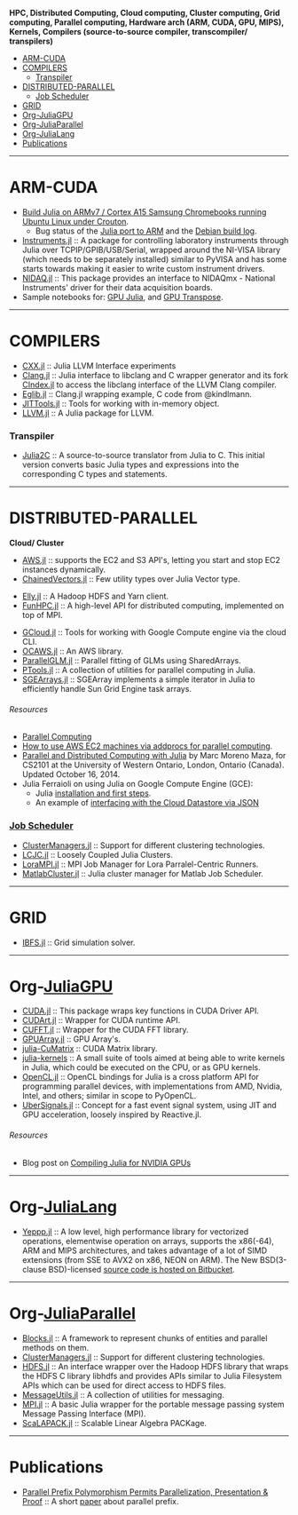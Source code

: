 __HPC, Distributed Computing, Cloud computing, Cluster computing, Grid computing, Parallel computing, Hardware arch (ARM, CUDA, GPU, MIPS), Kernels, Compilers (source-to-source compiler, transcompiler/ transpilers)__

+ [ARM-CUDA](#arm-cuda)
+ [COMPILERS](#compilers)
   + [Transpiler](#transpiler)
+ [DISTRIBUTED-PARALLEL](#distributed-parallel) 
   + [Job Scheduler](#job-scheduler)
+ [GRID](#grid) 
+ [Org-JuliaGPU](#org-juliagpu)
+ [Org-JuliaParallel](#org-juliaparallel)
+ [Org-JuliaLang](#org-julialang)
+ [Publications](#publications)

----

# ARM-CUDA
+ [Build Julia on ARMv7 / Cortex A15 Samsung Chromebooks running Ubuntu Linux under Crouton](https://github.com/JuliaLang/julia/blob/master/README.arm.md).
   - Bug status of the [Julia port to ARM](https://github.com/JuliaLang/julia/issues/3134) and the [Debian build log](https://buildd.debian.org/status/fetch.php?pkg=julia&arch=armhf&ver=0.1.2%2Bdfsg-3&stamp=1368675598).
+ [Instruments.jl](https://github.com/BBN-Q/Instruments.jl) :: A package for controlling laboratory instruments through Julia over TCPIP/GPIB/USB/Serial, wrapped around the NI-VISA library (which needs to be separately installed) similar to PyVISA and has some starts towards making it easier to write custom instrument drivers. 
+ [NIDAQ.jl](https://github.com/JaneliaSciComp/NIDAQ.jl) :: This package provides an interface to NIDAQmx - National Instruments' driver for their data acquisition boards.
+ Sample notebooks for: [GPU Julia](http://nbviewer.ipython.org/7436359), and [GPU Transpose](http://nbviewer.ipython.org/7436439).

----

# COMPILERS
- [CXX.jl](https://github.com/Keno/CXX.jl) :: Julia LLVM Interface experiments
- [Clang.jl](https://github.com/ihnorton/Clang.jl) :: Julia interface to libclang and C wrapper generator and its fork [CIndex.jl](https://github.com/vtjnash/CIndex.jl) to access the libclang interface of the LLVM Clang compiler.
- [Eglib.jl](https://github.com/ihnorton/Eglib.jl) :: Clang.jl wrapping example, C code from @kindlmann.
- [JITTools.jl](https://github.com/loladiro/JITTools.jl) :: Tools for working with in-memory object. 
- [LLVM.jl](https://github.com/jakebolewski/LLVM.jl) :: A Julia package for LLVM.

### Transpiler
* [Julia2C](https://github.com/IntelLabs/julia/tree/j2c) :: A source-to-source translator from Julia to C. This initial version converts basic Julia types and expressions into the corresponding C types and statements.

---- 

# DISTRIBUTED-PARALLEL
**Cloud/ Cluster**
- [AWS.jl](https://github.com/amitmurthy/AWS.jl) :: supports the EC2 and S3 API's, letting you start and stop EC2 instances dynamically.
- [ChainedVectors.jl](https://github.com/tanmaykm/ChainedVectors.jl) :: Few utility types over Julia Vector type.
+ [Elly.jl](https://github.com/tanmaykm/Elly.jl) :: A Hadoop HDFS and Yarn client.
+ [FunHPC.jl](https://bitbucket.org/eschnett/funhpc.jl) :: A high-level API for distributed computing, implemented on top of MPI.
- [GCloud.jl](https://github.com/spencerlyon2/GCloud.jl) :: Tools for working with Google Compute engine via the cloud CLI.
- [OCAWS.jl](https://github.com/samoconnor/OCAWS.jl) :: An AWS library.
- [ParallelGLM.jl](https://github.com/dmbates/ParallelGLM.jl) :: Parallel fitting of GLMs using SharedArrays.
- [PTools.jl](https://github.com/amitmurthy/PTools.jl) :: A collection of utilities for parallel computing in Julia.
- [SGEArrays.jl](https://github.com/davidavdav/SGEArrays.jl) :: SGEArray implements a simple iterator in Julia to efficiently handle Sun Grid Engine task arrays.

###### Resources
- [Parallel Computing](http://docs.julialang.org/en/latest/manual/parallel-computing/)
- [How to use AWS EC2 machines via addprocs for parallel computing](http://docs.julialang.org/en/latest/stdlib/base/#parallel-computing).
- [Parallel and Distributed Computing with Julia](http://www.csd.uwo.ca/~moreno/cs2101a_moreno/Parallel_computing_with_Julia.pdf) by Marc Moreno Maza, for CS2101 at the University of Western Ontario, London, Ontario (Canada). Updated October 16, 2014.
- Julia Ferraioli on using Julia on Google Compute Engine (GCE): 
   * Julia [installation and first steps](http://www.blog.juliaferraioli.com/2013/12/julia-on-google-compute-engine.html).
   * An example of [interfacing with the Cloud Datastore via JSON](http://www.blog.juliaferraioli.com/2014/01/julia-on-google-compute-engine-working.html)

### [Job Scheduler](https://en.wikipedia.org/wiki/Job_scheduler)
+ [ClusterManagers.jl](https://github.com/JuliaLang/ClusterManagers.jl) :: Support for different clustering technologies.
+ [LCJC.jl](https://github.com/amitmurthy/LCJC.jl) :: Loosely Coupled Julia Clusters.
+ [LoraMPI.jl](https://github.com/scidom/LoraMPI.jl) :: MPI Job Manager for Lora Parralel-Centric Runners.
+ [MatlabCluster.jl](https://github.com/simonster/MatlabCluster.jl) :: Julia cluster manager for Matlab Job Scheduler.

----

# GRID
+ [IBFS.jl](https://github.com/eurika-kaiser/IBFS.jl) :: Grid simulation solver.

----

# Org-[JuliaGPU](https://github.com/JuliaGPU)
+ [CUDA.jl](https://github.com/lindahua/CUDA.jl) :: This package wraps key functions in CUDA Driver API.
+ [CUDArt.jl](https://github.com/timholy/CUDArt.jl) :: Wrapper for CUDA runtime API.
+ [CUFFT.jl](https://github.com/timholy/CUFFT.jl) :: Wrapper for the CUDA FFT library.
+ [GPUArray.jl](https://github.com/jakebolewski/GPUArray.jl) :: GPU Array's.
+ [julia-CuMatrix](https://github.com/stefan-k/julia-CuMatrix) :: CUDA Matrix library.
+ [julia-kernels](https://github.com/toivoh/julia-kernels) :: A small suite of tools aimed at being able to write kernels in Julia, which could be executed on the CPU, or as GPU kernels. 
+ [OpenCL.jl](https://github.com/jakebolewski/OpenCL.jl) :: OpenCL bindings for Julia is a cross platform API for programming parallel devices, with implementations from AMD, Nvidia, Intel, and others; similar in scope to PyOpenCL. 
+ [UberSignals.jl](https://github.com/SimonDanisch/UberSignals.jl) :: Concept for a fast event signal system, using JIT and GPU acceleration, loosely inspired by Reactive.jl.

###### Resources
+ Blog post on [Compiling Julia for NVIDIA GPUs](http://blog.maleadt.net/2015/01/15/julia-cuda/)

----

# Org-[JuliaLang](https://github.com/JuliaLang)
- [Yeppp.jl](https://github.com/JuliaLang/Yeppp.jl) :: A low level, high performance library for vectorized operations, elementwise operation on arrays, supports the x86(-64), ARM and MIPS architectures, and takes advantage of a lot of SIMD extensions (from SSE to AVX2 on x86, NEON on ARM). The New BSD(3-clause BSD)-licensed [source code is hosted on Bitbucket](https://bitbucket.org/MDukhan/yeppp).

----

# Org-[JuliaParallel](https://JuliaParallel.github.io)
+ [Blocks.jl](https://github.com/tanmaykm/Blocks.jl) :: A framework to represent chunks of entities and parallel methods on them.
+ [ClusterManagers.jl](https://github.com/JuliaParallel/ClusterManagers.jl) :: Support for different clustering technologies.
+ [HDFS.jl](https://github.com/JuliaParallel/HDFS.jl) :: An interface wrapper over the Hadoop HDFS library that wraps the HDFS C library libhdfs and provides APIs similar to Julia Filesystem APIs which can be used for direct access to HDFS files.
+ [MessageUtils.jl](https://github.com/JuliaParallel/MessageUtils.jl) :: A collection of utilities for messaging.
+ [MPI.jl](https://github.com/JuliaParallel/MPI.jl) :: A basic Julia wrapper for the portable message passing system Message Passing Interface (MPI).
+ [ScaLAPACK.jl](https://github.com/JuliaParallel/ScaLAPACK.jl) :: Scalable Linear Algebra PACKage.

----

# Publications
+ [Parallel Prefix Polymorphism Permits Parallelization, Presentation & Proof](http://jiahao.github.io/parallel-prefix/) :: A short [paper](https://github.com/jiahao/parallel-prefix) about parallel prefix.
